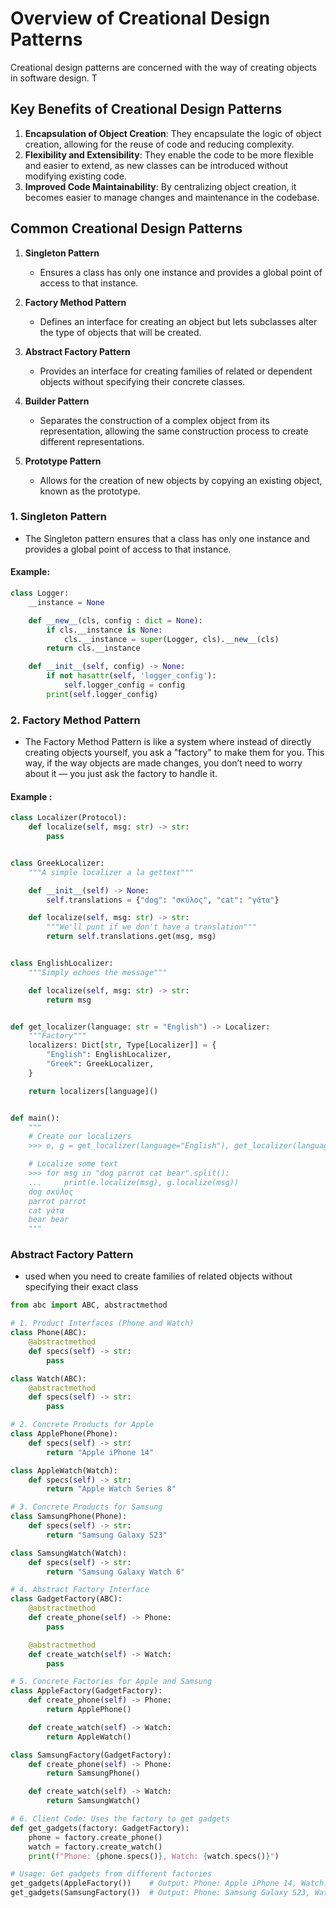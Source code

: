 # Overview of Creational Design Patterns

Creational design patterns are concerned with the way of creating objects in software design. T

## Key Benefits of Creational Design Patterns

1. **Encapsulation of Object Creation**: They encapsulate the logic of object creation, allowing for the reuse of code and reducing complexity.
2. **Flexibility and Extensibility**: They enable the code to be more flexible and easier to extend, as new classes can be introduced without modifying existing code.
3. **Improved Code Maintainability**: By centralizing object creation, it becomes easier to manage changes and maintenance in the codebase.



## Common Creational Design Patterns
1. **Singleton Pattern**
   - Ensures a class has only one instance and provides a global point of access to that instance.

2. **Factory Method Pattern**
   - Defines an interface for creating an object but lets subclasses alter the type of objects that will be created.

3. **Abstract Factory Pattern**
   - Provides an interface for creating families of related or dependent objects without specifying their concrete classes.

4. **Builder Pattern**
   - Separates the construction of a complex object from its representation, allowing the same construction process to create different representations.

5. **Prototype Pattern**
   - Allows for the creation of new objects by copying an existing object, known as the prototype.


### 1. Singleton Pattern
- The Singleton pattern ensures that a class has only one instance and provides a global point of access to that instance.

####  Example:
```python
class Logger:
    __instance = None 

    def __new__(cls, config : dict = None):
        if cls.__instance is None:
            cls.__instance = super(Logger, cls).__new__(cls)
        return cls.__instance

    def __init__(self, config) -> None:
        if not hasattr(self, 'logger_config'):
            self.logger_config = config
        print(self.logger_config)
```

### 2.  Factory Method Pattern 
- The Factory Method Pattern is like a system where instead of directly creating objects yourself, you ask a "factory" to make them for you. This way, if the way objects are made changes, you don’t need to worry about it — you just ask the factory to handle it.

#### Example : 
```python
class Localizer(Protocol):
    def localize(self, msg: str) -> str:
        pass


class GreekLocalizer:
    """A simple localizer a la gettext"""

    def __init__(self) -> None:
        self.translations = {"dog": "σκύλος", "cat": "γάτα"}

    def localize(self, msg: str) -> str:
        """We'll punt if we don't have a translation"""
        return self.translations.get(msg, msg)


class EnglishLocalizer:
    """Simply echoes the message"""

    def localize(self, msg: str) -> str:
        return msg


def get_localizer(language: str = "English") -> Localizer:
    """Factory"""
    localizers: Dict[str, Type[Localizer]] = {
        "English": EnglishLocalizer,
        "Greek": GreekLocalizer,
    }

    return localizers[language]()


def main():
    """
    # Create our localizers
    >>> e, g = get_localizer(language="English"), get_localizer(language="Greek")

    # Localize some text
    >>> for msg in "dog parrot cat bear".split():
    ...     print(e.localize(msg), g.localize(msg))
    dog σκύλος
    parrot parrot
    cat γάτα
    bear bear
    """
```


### Abstract Factory Pattern 
- used when you need to create families of related objects without specifying their exact class

```python
from abc import ABC, abstractmethod

# 1. Product Interfaces (Phone and Watch)
class Phone(ABC):
    @abstractmethod
    def specs(self) -> str:
        pass

class Watch(ABC):
    @abstractmethod
    def specs(self) -> str:
        pass

# 2. Concrete Products for Apple
class ApplePhone(Phone):
    def specs(self) -> str:
        return "Apple iPhone 14"

class AppleWatch(Watch):
    def specs(self) -> str:
        return "Apple Watch Series 8"

# 3. Concrete Products for Samsung
class SamsungPhone(Phone):
    def specs(self) -> str:
        return "Samsung Galaxy S23"

class SamsungWatch(Watch):
    def specs(self) -> str:
        return "Samsung Galaxy Watch 6"

# 4. Abstract Factory Interface
class GadgetFactory(ABC):
    @abstractmethod
    def create_phone(self) -> Phone:
        pass

    @abstractmethod
    def create_watch(self) -> Watch:
        pass

# 5. Concrete Factories for Apple and Samsung
class AppleFactory(GadgetFactory):
    def create_phone(self) -> Phone:
        return ApplePhone()

    def create_watch(self) -> Watch:
        return AppleWatch()

class SamsungFactory(GadgetFactory):
    def create_phone(self) -> Phone:
        return SamsungPhone()

    def create_watch(self) -> Watch:
        return SamsungWatch()

# 6. Client Code: Uses the factory to get gadgets
def get_gadgets(factory: GadgetFactory):
    phone = factory.create_phone()
    watch = factory.create_watch()
    print(f"Phone: {phone.specs()}, Watch: {watch.specs()}")

# Usage: Get gadgets from different factories
get_gadgets(AppleFactory())    # Output: Phone: Apple iPhone 14, Watch: Apple Watch Series 8
get_gadgets(SamsungFactory())  # Output: Phone: Samsung Galaxy S23, Watch: Samsung Galaxy Watch 6
```